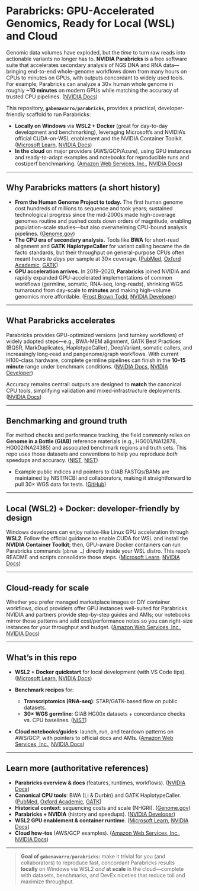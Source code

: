 # Parabricks: GPU-Accelerated Genomics, Ready for Local (WSL) and Cloud

Genomic data volumes have exploded, but the *time* to turn raw reads into actionable variants no longer has to. **NVIDIA Parabricks** is a free software suite that accelerates secondary analysis of NGS DNA and RNA data—bringing end-to-end whole-genome workflows down from many hours on CPUs to minutes on GPUs, with outputs concordant to widely used tools. For example, Parabricks can analyze a 30× human whole genome in roughly **\~10 minutes** on modern GPUs while matching the accuracy of trusted CPU pipelines. ([NVIDIA Docs][1])

This repository, **`gabenavarro/parabricks`**, provides a practical, developer-friendly scaffold to run Parabricks:

* **Locally on Windows** via **WSL2 + Docker** (great for day-to-day development and benchmarking), leveraging Microsoft’s and NVIDIA’s official CUDA-on-WSL enablement and the NVIDIA Container Toolkit. ([Microsoft Learn][2], [NVIDIA Docs][3])
* **In the cloud** on major providers (AWS/GCP/Azure), using GPU instances and ready-to-adapt examples and notebooks for reproducible runs and cost/perf benchmarking. ([Amazon Web Services, Inc.][4], [NVIDIA Docs][5])

---

## Why Parabricks matters (a short history)

* **From the Human Genome Project to today.** The first human genome cost hundreds of millions to sequence and took years; sustained technological progress since the mid-2000s made high-coverage genomes routine and pushed costs down orders of magnitude, enabling population-scale studies—but also overwhelming CPU-bound analysis pipelines. ([Genome.gov][6])
* **The CPU era of secondary analysis.** Tools like **BWA** for short-read alignment and **GATK HaplotypeCaller** for variant calling became the de facto standards, but their throughput on general-purpose CPUs often meant *hours to days* per sample at 30× coverage. ([PubMed][7], [Oxford Academic][8], [GATK][9])
* **GPU acceleration arrives.** In 2019–2020, **Parabricks** joined NVIDIA and rapidly expanded GPU-accelerated implementations of common workflows (germline, somatic, RNA-seq, long-reads), shrinking WGS turnaround from day-scale to **minutes** and making high-volume genomics more affordable. ([Frost Brown Todd][10], [NVIDIA Developer][11])

---

## What Parabricks accelerates

Parabricks provides GPU-optimized versions (and turnkey workflows) of widely adopted steps—e.g., BWA-MEM alignment, GATK Best Practices (BQSR, MarkDuplicates, HaplotypeCaller), DeepVariant, somatic callers, and increasingly long-read and pangenome/graph workflows. With current H100-class hardware, complete germline pipelines can finish in the **10–15 minute** range under benchmark conditions. ([NVIDIA Docs][12], [NVIDIA Developer][13])

Accuracy remains central: outputs are designed to **match** the canonical CPU tools, simplifying validation and mixed-infrastructure deployments. ([NVIDIA Docs][1])

---

## Benchmarking and ground truth

For method checks and performance tracking, the field commonly relies on **Genome in a Bottle (GIAB)** reference materials (e.g., HG001/NA12878, HG002/NA24385) and associated benchmark regions and truth sets. This repo uses those datasets and conventions to help you reproduce *both* speedups and accuracy. ([NIST][14], [NIST][15])

* Example public indices and pointers to GIAB FASTQs/BAMs are maintained by NIST/NCBI and collaborators, making it straightforward to pull 30× WGS data for tests. ([GitHub][16])

---

## Local (WSL2) + Docker: developer-friendly by design

Windows developers can enjoy native-like Linux GPU acceleration through **WSL2**. Follow the official guidance to enable CUDA for WSL and install the **NVIDIA Container Toolkit**; then, GPU-aware Docker containers can run Parabricks commands (`pbrun …`) directly inside your WSL distro. This repo’s README and scripts consolidate those steps. ([Microsoft Learn][2], [NVIDIA Docs][3])

---

## Cloud-ready for scale

Whether you prefer managed marketplace images or DIY container workflows, cloud providers offer GPU instances well-suited for Parabricks. NVIDIA and partners provide step-by-step guides and AMIs; our notebooks mirror those patterns and add cost/performance notes so you can right-size instances for your throughput and budget. ([Amazon Web Services, Inc.][4], [NVIDIA Docs][5])

---

## What’s in this repo

* **WSL2 + Docker quickstart** for local development (with VS Code tips). ([Microsoft Learn][2], [NVIDIA Docs][17])
* **Benchmark recipes** for:

  * **Transcriptomics (RNA-seq)**: STAR/GATK-based flow on public datasets.
  * **30× WGS germline**: GIAB HG00x datasets + concordance checks vs. CPU baselines. ([NIST][14])
* **Cloud notebooks/guides**: launch, run, and teardown patterns on AWS/GCP, with pointers to official docs and AMIs. ([Amazon Web Services, Inc.][4], [NVIDIA Docs][5])

---

## Learn more (authoritative references)

* **Parabricks overview & docs** (features, runtimes, workflows). ([NVIDIA Docs][1])
* **Canonical CPU tools**: BWA (Li & Durbin) and GATK HaplotypeCaller. ([PubMed][7], [Oxford Academic][8], [GATK][9])
* **Historical context**: sequencing costs and scale (NHGRI). ([Genome.gov][6])
* **Parabricks + NVIDIA** (history and speedups). ([NVIDIA Developer][11])
* **WSL2 GPU enablement & container runtime**. ([Microsoft Learn][2], [NVIDIA Docs][3])
* **Cloud how-tos** (AWS/GCP examples). ([Amazon Web Services, Inc.][4], [NVIDIA Docs][5])

---

> **Goal of `gabenavarro/parabricks`:** make it trivial for you (and collaborators) to reproduce fast, concordant Parabricks results **locally** on Windows via WSL2 *and* **at scale** in the cloud—complete with datasets, benchmarks, and DevEx niceties that reduce toil and maximize throughput.

[1]: https://docs.nvidia.com/clara/parabricks/4.5.1/Overview.html "Overview"
[2]: https://learn.microsoft.com/en-us/windows/ai/directml/gpu-cuda-in-wsl "Enable NVIDIA CUDA on WSL 2"
[3]: https://docs.nvidia.com/cuda/wsl-user-guide/index.html "CUDA on WSL User Guide"
[4]: https://aws.amazon.com/blogs/hpc/benchmarking-the-nvidia-clara-parabricks-germline-pipeline-on-aws/ "Benchmarking the NVIDIA Clara Parabricks germline ..."
[5]: https://docs.nvidia.com/clara/parabricks/latest/Tutorials/CloudGuides/AWS.html "Running NVIDIA Parabricks on AWS"
[6]: https://www.genome.gov/about-genomics/fact-sheets/Sequencing-Human-Genome-cost "The Cost of Sequencing a Human Genome"
[7]: https://pubmed.ncbi.nlm.nih.gov/19451168/ "Fast and accurate short read alignment with Burrows- ..."
[8]: https://academic.oup.com/bioinformatics/article/25/14/1754/225615 "Fast and accurate short read alignment with Burrows–Wheeler ..."
[9]: https://gatk.broadinstitute.org/hc/en-us/articles/360037225632-HaplotypeCaller "HaplotypeCaller – GATK - Genome Analysis Toolkit"
[10]: https://frostbrowntodd.com/case-study-cross-practice-team-assists-with-nvidia-parabricks-acquisition/ "Case study: Cross-practice team assists with NVIDIA/ ..."
[11]: https://developer.nvidia.com/blog/advancing-dna-sequencing/ "NVIDIA Parabricks: Accelerating Genomic Analysis from ..."
[12]: https://docs.nvidia.com/clara/parabricks/latest/welcome-to-nvidia-parabricks-v4-3-1.1.pdf "Welcome to NVIDIA Parabricks v4.3.1"
[13]: https://developer.nvidia.com/blog/accelerate-genomic-analysis-for-any-sequencer-with-parabricks-v4-2/ "Accelerate Genomic Analysis for Any Sequencer with ..."
[14]: https://www.nist.gov/programs-projects/genome-bottle "Genome in a Bottle"
[15]: https://tsapps.nist.gov/publication/get_pdf.cfm?pub_id=924178 "Reproducible integration of multiple sequencing datasets to form high- ..."
[16]: https://github.com/genome-in-a-bottle/giab_data_indexes "genome-in-a-bottle/giab_data_indexes"
[17]: https://docs.nvidia.com/datacenter/cloud-native/container-toolkit/install-guide.html "Installing the NVIDIA Container Toolkit"
